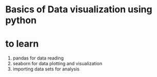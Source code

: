 # Basics of Data visualization using python
# to learn
  1. pandas for data reading
  2. seaborn for data plotting and visualization
  3. importing data sets for analysis
